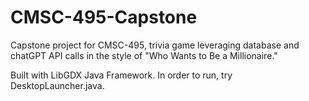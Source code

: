 # CMSC-495-Capstone

Capstone project for CMSC-495, trivia game leveraging database and chatGPT API calls in the style of "Who Wants to Be a Millionaire."

Built with LibGDX Java Framework. In order to run, try DesktopLauncher.java.
